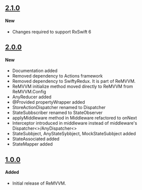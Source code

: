 ## [2.1.0](https://github.com/dgrzeszczak/ReMVVM/releases/tag/2.0.1)

#### New
- Changes required to support RxSwift 6

## [2.0.0](https://github.com/dgrzeszczak/ReMVVM/releases/tag/2.0.0)

#### New
- Documentation added
- Removed dependency to Actions framework
- Removed dependency to SwiftyRedux. It is part of ReMVVM.
-  ReMVVM initialize method moved directly to ReMVVM from ReMVVM.Config
- AnyReducer added
- @Provided propertyWrapper added
- StoreActionDispatcher renamed to Dispatcher
- StateSubbscriber renamed to StateObserver
- applyMiddleware method in Middleware refactored to onNext
- Interceptor introduced in middleware instead of middleware's Dispatcher<>/AnyDispatcher<>
- StateSubbject, AnyStateSybbject, MockStateSubbject added
- StateAssociated added
- StateMapper added

## [1.0.0](https://github.com/dgrzeszczak/ReMVVM/releases/tag/1.0.0)

#### Added
- Initial release of ReMVVM.
